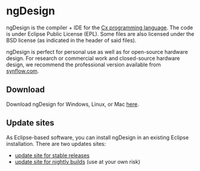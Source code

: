ngDesign
========

ngDesign is the compiler + IDE for the [Cx programming language](http://cx-lang.org). The code is under Eclipse Public License (EPL). Some files are also licensed under the BSD license (as indicated in the header of said files).

ngDesign is perfect for personal use as well as for open-source hardware design. For research or commercial work and closed-source hardware design, we recommend the professional version available from [synflow.com](https://www.synflow.com).

## Download

Download ngDesign for Windows, Linux, or Mac [here](https://www.synflow.com/download).

## Update sites

As Eclipse-based software, you can install ngDesign in an existing Eclipse installation. There are two updates sites:

 * [update site for stable releases](http://updates.synflow.com)
 * [update site for nightly builds](http://nightly.synflow.com) (use at your own risk)
